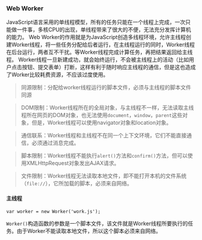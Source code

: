 ### Web Worker
JavaScript语言采用的单线程模型，所有的任务只能在一个线程上完成，一次只能做一件事，多核CPU的出现，单线程带来了很大的不便，无法充分发挥计算机的能力。
Web Worker的作用就是为JavaScript创造多线程环境，允许主线程创建Worker线程，将一些任务分配给后者运行，在主线程运行的同时，Worker线程在后台运行，两者互不干扰。等Worker线程完成计算任务，再把结果返回给主线程。
Worker线程一旦新建成功，就会始终运行，不会被主线程上的活动（比如用户点击按钮、提交表单）打断，这样有利于随时响应主线程的通信，但是这也造成了Worker比较耗费资源，不应该过度使用。

> 同源限制：分配给worker线程运行的脚本文件，必须与主线程的脚本文件同源

> DOM限制：Worker线程所在的全局对象，与主线程不一样，无法读取主线程所在网页的DOM对象，也无法使用`document`，`window`，`parent`这些对象，但是，Worker线程可以使用navigator对象和location对象。

> 通信联系：Worker线程和主线程不在同一个上下文环境，它们不能直接通信，必须通过消息完成。

> 脚本限制：Worker线程不能执行`alert()`方法和`confirm()`方法，但可以使用XMLHttpRequest对象发出AJAX请求。

> 文件限制：Worker线程无法读取本地文件，即不能打开本机的文件系统（`file://`），它所加载的脚本，必须来自网络。

#### 主线程
```
var worker = new Worker('work.js');
```
`Worker()`构造函数的参数是一个脚本文件，该文件就是Worker线程所要执行的任务。由于Worker不能读取本地文件，所以这个脚本必须来自网络。